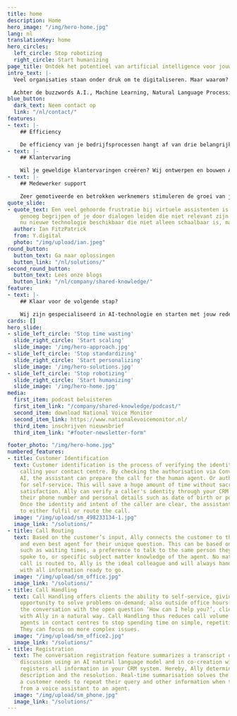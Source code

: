 ```yaml
---
title: home
description: Home
hero_image: "/img/hero-home.jpg"
lang: nl
translationKey: home
hero_circles:
  left_circle: Stop robotizing
  right_circle: Start humanizing
page_title: Ontdek het potentieel van artificial intelligence voor jouw organisatie
intro_text: |-
  Veel organisaties staan onder druk om te digitaliseren. Maar waarom? Digitale transformatie is geen doel op zich, het is een middel om een doel te bereiken. De reden waarom we als Y.digital in digitalisering investeren is om mensen te empoweren. Empowerment betekent dat je saai en repetitief werk overlaat aan een vertrouwde digitale collega. Empowerment betekent echt schaalbare self-service voor je klanten, zonder afbreuk te doen aan de human touch. Empowerment betekent geen barrières, black boxes of lock-in maar open en controleerbare oplossingen.

  Achter de buzzwords A.I., Machine Learning, Natural Language Processing en Knowledge Graphs schuilen de fundamenten voor empowerment. Maar de echte kracht komt niet van technologie maar door de mens als blauwdruk te gebruiken.
blue_button:
  dark_text: Neem contact op
  link: "/nl/contact/"
features:
- text: |-
    ## Efficiency

    De efficiency van je bedrijfsprocessen hangt af van drie belangrijke factoren: medewerkers, kennis en systemen. Wij gebruiken de menselijke intelligentie in onze geautomatiseerde oplossingen voor Intelligent Document Processing. Hiermee verhoog je de efficiency en kwaliteit aanzienlijk. Met als belangrijkste voordelen: schaalbaarheid, verbeterde nauwkeurigheid, verhoogde productiviteit en een aanzienlijke kostenreductie.
- text: |-
    ## Klantervaring

    Wil je geweldige klantervaringen creëren? Wij ontwerpen en bouwen AI-oplossingen die een belangrijke rol spelen in de gehele customer journey. Met onze geavanceerde conversationele AI-technologie leveren wij intelligente - knowledge graph based - chatbots en voice-assistenten voor o.a. op de website en in je callcenter. De belangrijkste resultaten: intelligentere conversaties, hoger percentage 'first time right' en een hogere klanttevredenheid.
- text: |-
    ## Medewerker support

    Zeer gemotiveerde en betrokken werknemers stimuleren de groei van je bedrijf. Onze digitale AI-assistenten ondersteunen jouw medewerkers met relevante informatie en kennis, suggesties voor next best actions, het verwerken van documenten en automatiseren van repetitief werk. De belangrijkste resultaten: hogere medewerkerstevredenheid, betere kwaliteit, een lagere werkdruk, minder repetitief werk en meer flexibiliteit.
quote_slide:
- quote_text: Een veel gehoorde frustratie bij virtuele assistenten is dat ze niet
    genoeg begrijpen of je door dialogen leiden die niet relevant zijn. We hebben
    nu nieuwe technologie beschikbaar die niet alleen schaalbaar is, maar ook klantvriendelijk.
  author: Ian FitzPatrick
  from: Y.digital
  photo: "/img/upload/ian.jpeg"
round_button:
  button_text: Ga naar oplossingen
  button_link: "/nl/solutions/"
second_round_button:
  button_text: Lees onze blogs
  button_link: "/nl/company/shared-knowledge/"
feature:
- text: |-
    ## Klaar voor de volgende stap?

    Wij zijn gespecialiseerd in AI-technologie en starten met jouw reden Y. Wil je weten welke waarde dit kan toevoegen aan jouw organisatie? [Neem dan contact met ons op.](/nl/contact/ "Neem dan contact met ons op.")
cards: []
hero_slide:
- slide_left_circle: 'Stop time wasting'
  slide_right_circle: 'Start scaling'
  slide_image: '/img/hero-approach.jpg'
- slide_left_circle: 'Stop standardizing'
  slide_right_circle: 'Start personalizing'
  slide_image: '/img/hero-solutions.jpg'
- slide_left_circle: 'Stop robotizing'
  slide_right_circle: 'Start humanizing'
  slide_image: '/img/hero-home.jpg'
media:
  first_item: podcast beluisteren
  first_item_link: "/company/shared-knowledge/podcast/"
  second_item: download National Voice Monitor
  second_item_link: https://www.nationalevoicemonitor.nl/
  third_item: inschrijven nieuwsbrief
  third_item_link: "#footer-newsletter-form"

footer_photo: "/img/hero-home.jpg"
numbered_features:
- title: Customer Identification
  text: Customer identification is the process of verifying the identity of the person
    calling your contact centre. By checking the authorisation via Conversational
    AI, the assistant can prepare the call for the human agent. Or authorize the customer
    for self-service. This will save a huge amount of time without sacrifising customer
    satisfaction. Ally can verify a caller's identity through your CRM system using
    their phone number and personal details such as date of birth or postal code.
    Once the identity and intent of the caller are clear, the assistant can proceed
    to either fulfil or route the call.
  image: "/img/upload/sm_498233134-1.jpg"
  image_link: "/solutions/" 
- title: Call Routing
  text: Based on the customer’s input, Ally connects the customer to the right department
    and even best agent for their unique question. This can be based on variables
    such as waiting times, a preference to talk to the same person they previously
    spoke to, or specific subject matter knowledge of the agent. No matter who the
    call is routed to, Ally is the ideal colleague and will always hand over the call
    with all information ready to go.
  image: "/img/upload/sm_office.jpg"
  image_link: "/solutions/" 
- title: Call Handling
  text: Call Handling offers clients the ability to self-service, giving them the
    opportunity to solve problems on-demand; also outside office hours. By starting
    the conversation with the open question ‘How can I help you?’, clients can converse
    with Ally in a natural way. Call Handling thus reduces call volume and allows
    agents in contact centres to stop spending time on simple, repetitive questions.
    They can focus on more complex issues.
  image: "/img/upload/sm_office2.jpg"
  image_link: "/solutions/" 
- title: Registration
  text: The conversation registration feature summarizes a transcript of an ongoing
    discussion using an AI natural language model and in co-creation with the agent
    registers all information in your CRM system. Hereby, Ally determines the issue
    description and the resolution. Real-time summarisation solves the issue where
    a customer needs to repeat their query and other information when transferred
    from a voice assistant to an agent.
  image: "/img/upload/sm_phone.jpg"
  image_link: "/solutions/" 
---
```

